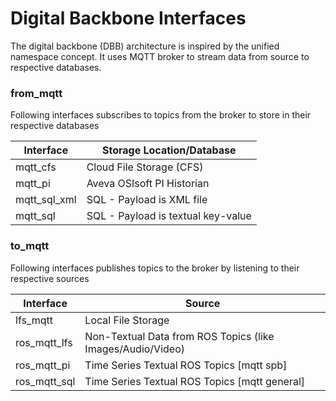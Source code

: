 # Digital Backbone Interfaces

The digital backbone (DBB) architecture is inspired by the unified namespace concept. It uses MQTT broker to stream data from source to respective databases.

### from_mqtt

Following interfaces subscribes to topics from the broker to store in their respective databases

| Interface | Storage Location/Database    |
| --------- | --------------------------   |
| mqtt_cfs  | Cloud File Storage (CFS)     |
| mqtt_pi   | Aveva OSIsoft PI Historian   |
| mqtt_sql_xml| SQL - Payload is XML file  |
| mqtt_sql  | SQL - Payload is textual key-value  |

### to_mqtt

Following interfaces publishes topics to the broker by listening to their respective sources

| Interface     | Source    |
| ------------- | --------------------------        |
| lfs_mqtt      | Local File Storage                |
| ros_mqtt_lfs  | Non-Textual Data from ROS Topics (like Images/Audio/Video)  |
| ros_mqtt_pi   | Time Series Textual ROS Topics [mqtt spb] |
| ros_mqtt_sql  | Time Series Textual ROS Topics [mqtt general] |
